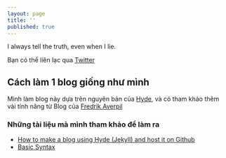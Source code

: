 ```yaml
---
layout: page
title: ''
published: true
---
```


<p class="message">
  I always tell the truth, even when I lie.

</p>

Bạn có thể liên lạc qua [Twitter](https://twitter.com/merlin7vv4)

## Cách làm 1 blog giống như mình

Mình làm blog này dựa trên nguyên bản của [Hyde](https://github.com/poole/hyde), và có tham khảo thêm vài tính năng từ Blog của [Fredrik Averpil](https://github.com/fredrikaverpil/fredrikaverpil.github.io)
### Những tài liệu mà mình tham khảo để làm ra

* [How to make a blog using Hyde (Jekyll) and host it on Github ](https://medium.com/@jashmehta3300/how-to-make-a-blog-using-hyde-jekyll-and-host-it-on-github-pages-42123c239b8)
* [Basic Syntax](https://www.markdownguide.org/basic-syntax/)



